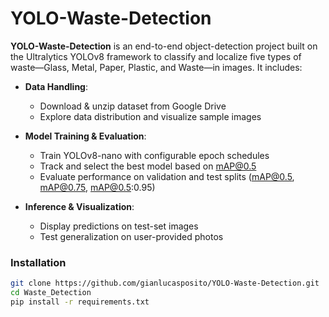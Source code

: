 # YOLO-Waste-Detection

**YOLO-Waste-Detection** is an end-to-end object-detection project built on the Ultralytics YOLOv8 framework to classify and localize five types of waste—Glass, Metal, Paper, Plastic, and Waste—in images. It includes:

- **Data Handling**:  
  - Download & unzip dataset from Google Drive  
  - Explore data distribution and visualize sample images  

- **Model Training & Evaluation**:  
  - Train YOLOv8-nano with configurable epoch schedules  
  - Track and select the best model based on mAP@0.5  
  - Evaluate performance on validation and test splits (mAP@0.5, mAP@0.75, mAP@0.5:0.95)

- **Inference & Visualization**:  
  - Display predictions on test-set images  
  - Test generalization on user-provided photos  

### Installation

```bash
git clone https://github.com/gianlucasposito/YOLO-Waste-Detection.git    
cd Waste_Detection
pip install -r requirements.txt
